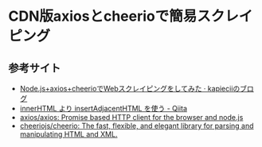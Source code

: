 # CDN版axiosとcheerioで簡易スクレイピング

## 参考サイト

- [Node.js+axios+cheerioでWebスクレイピングをしてみた · kapieciiのブログ](https://blog.kapiecii.com/posts/2022/10/16/web-scraping-with-nodejs-using-axios-and-cheerio/)
- [innerHTML より insertAdjacentHTML を使う - Qiita](https://qiita.com/amamamaou/items/624c22adec32515e863b)
- [axios/axios: Promise based HTTP client for the browser and node.js](https://github.com/axios/axios)
- [cheeriojs/cheerio: The fast, flexible, and elegant library for parsing and manipulating HTML and XML.](https://github.com/cheeriojs/cheerio)
